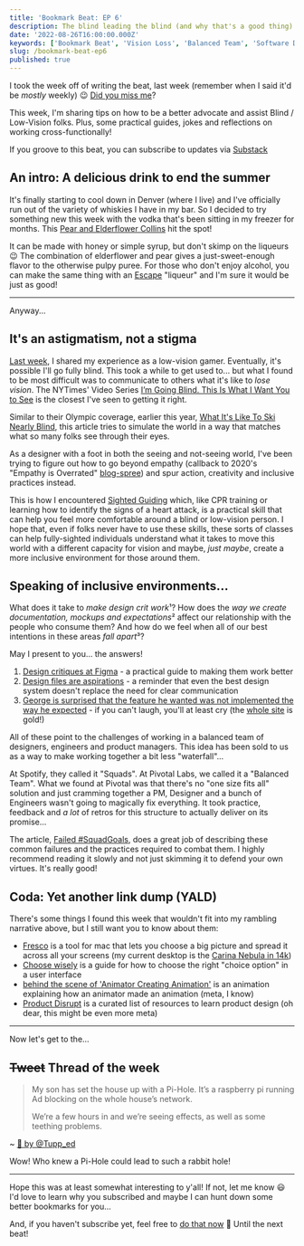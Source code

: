 ```yaml
---
title: 'Bookmark Beat: EP 6'
description: The blind leading the blind (and why that's a good thing)
date: '2022-08-26T16:00:00.000Z'
keywords: ['Bookmark Beat', 'Vision Loss', 'Balanced Team', 'Software Development', 'Design']
slug: /bookmark-beat-ep6
published: true
---
```


I took the week off of writing the beat, last week (remember when I said it'd be *mostly* weekly) 😉 [Did you miss me](https://open.spotify.com/track/7GSwmKxanoWEdpurOCldDe?si=263a6830c3fa4b7b)?

This week, I'm sharing tips on how to be a better advocate and assist Blind / Low-Vision folks. Plus, some practical guides, jokes and reflections on working cross-functionally!

If you groove to this beat, you can subscribe to updates via [Substack](https://bookmarkbeat.substack.com/?showWelcome=true)

## An intro: A delicious drink to end the summer

It's finally starting to cool down in Denver (where I live) and I've officially run out of the variety of whiskies I have in my bar. So I decided to try something new this week with the vodka that's been sitting in my freezer for months. This [Pear and Elderflower Collins](https://www.yummly.com/recipe/Pear-_-Elderflower-Collins-1986639) hit the spot!

It can be made with honey or simple syrup, but don't skimp on the liqueurs 😉 The combination of elderflower and pear gives a just-sweet-enough flavor to the otherwise pulpy puree. For those who don't enjoy alcohol, you can make the same thing with an [Escape](https://www.escapeliqueurs.com/non-alcoholic-elderflower-liqueur) "liqueur" and I'm sure it would be just as good!

---

Anyway...

## It's an astigmatism, not a stigma

[Last week](https://desandoval.net/posts/bookmark-beat-ep5/), I shared my experience as a low-vision gamer. Eventually, it's possible I'll go fully blind. This took a while to get used to... but what I found to be most difficult was to communicate to others what it's like to *lose vision*. The NYTimes' Video Series [I’m Going Blind. This Is What I Want You to See](https://www.nytimes.com/2022/08/16/opinion/blindness-retinitis-pigmentosa.html) is the closest I've seen to getting it right.

Similar to their Olympic coverage, earlier this year, [What It\'s Like To Ski Nearly Blind](https://www.nytimes.com/interactive/2022/sports/olympics/skiing-millie-knight-paralympics-fear.html), this article tries to simulate the world in a way that matches what so many folks see through their eyes.

As a designer with a foot in both the seeing and not-seeing world, I've been trying to figure out how to go beyond empathy (callback to 2020's "Empathy is Overrated" [blog-spree](https://www.google.com/search?hl=en&q=design%20thinking%20%22empathy%20is%20overrated%22)) and spur action, creativity and inclusive practices instead.

This is how I encountered [Sighted Guiding](https://www.guidedogs.org.uk/how-you-can-help/sighted-guiding-training/) which, like CPR training or learning how to identify the signs of a heart attack, is a practical skill that can help you feel more comfortable around a blind or low-vision person. I hope that, even if folks never have to use these skills, these sorts of classes can help fully-sighted individuals understand what it takes to move this world with a different capacity for vision and maybe, *just maybe*, create a more inclusive environment for those around them.

## Speaking of inclusive environments...

What does it take to *make design crit work*¹? How does the *way we create documentation, mockups and expectations*² affect our relationship with the people who consume them? And how do we feel when all of our best intentions in these areas *fall apart*³?

May I present to you... the answers!
1. [Design critiques at Figma](https://www.figma.com/blog/design-critiques-at-figma/) - a practical guide to making them work better
2. [Design files are aspirations](https://zeroheight.com/blog/design-files-are-aspirations/) - a reminder that even the best design system doesn't replace the need for clear communication
3. [George is surprised that the feature he wanted was not implemented the way he expected](https://festivus.dev/product-management/) - if you can't laugh, you'll at least cry (the [whole site](https://festivus.dev/) is gold!)

All of these point to the challenges of working in a balanced team of designers, engineers and product managers. This idea has been sold to us as a way to make working together a bit less "waterfall"...

At Spotify, they called it "Squads". At Pivotal Labs, we called it a "Balanced Team". What we found at Pivotal was that there's no "one size fits all" solution and just cramming together a PM, Designer and a bunch of Engineers wasn't going to magically fix everything. It took practice, feedback and *a lot* of retros for this structure to actually deliver on its promise...

The article, [Failed #SquadGoals](https://www.jeremiahlee.com/posts/failed-squad-goals/), does a great job of describing these common failures and the practices required to combat them. I highly recommend reading it slowly and not just skimming it to defend your own virtues. It's really good!

## Coda: Yet another link dump (YALD)

There's some things I found this week that wouldn't fit into my rambling narrative above, but I still want you to know about them:
- [Fresco](http://www.glimmir.com/) is a tool for mac that lets you choose a big picture and spread it across all your screens (my current desktop is the [Carina Nebula in 14k](https://webbtelescope.org/contents/media/images/2022/031/01G77PKB8NKR7S8Z6HBXMYATGJ?news=true))
- [Choose wisely](https://blog.damato.design/posts/choose-wisely/) is a guide for how to choose the right "choice option" in a user interface
- [behind the scene of \'Animator Creating Animation\'](https://www.linkedin.com/posts/deekaymotion_behind-the-scene-of-animator-creating-animation-ugcPost-6964088572760965120-gyPj/?utm_source=linkedin_share&utm_medium=android_app) is an animation explaining how an animator made an animation (meta, I know)
- [Product Disrupt](https://productdisrupt.com/) is a curated list of resources to learn product design (oh dear, this might be even more meta)

---

Now let's get to the...

## ~~Tweet~~ Thread of the week

> My son has set the house up with a Pi-Hole. It’s a raspberry pi running Ad blocking on the whole house’s network. 
> 
> We’re a few hours in and we’re seeing effects, as well as some teething problems.

~ [🧵 by @Tupp_ed](https://twitter.com/Tupp_Ed/status/1557788190248841219)

Wow! Who knew a Pi-Hole could lead to such a rabbit hole!

---

Hope this was at least somewhat interesting to y'all! If not, let me know 😃 I'd love to learn why you subscribed and maybe I can hunt down some better bookmarks for you...

And, if you haven't subscribe yet, feel free to [do that now](https://bookmarkbeat.substack.com/?showWelcome=true) 🕺 Until the next beat!